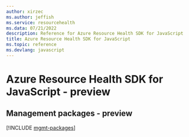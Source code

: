 ```yaml
---
author: xirzec
ms.author: jeffish
ms.service: resourcehealth
ms.data: 07/21/2022
description: Reference for Azure Resource Health SDK for JavaScript
title: Azure Resource Health SDK for JavaScript
ms.topic: reference
ms.devlang: javascript
---
```

# Azure Resource Health SDK for JavaScript - preview

## Management packages - preview
[!INCLUDE [mgmt-packages](resource-health-mgmt-index.md)]